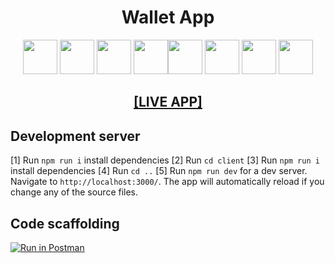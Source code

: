 <h1 align="center">
 Wallet App</h1>

<div align="center"> <img height="55" src="https://expressjs.com/images/express-facebook-share.png"/> <img width="55" src="https://raw.githubusercontent.com/gilbarbara/logos/master/logos/bootstrap.svg"/> <img width="55" src="https://seeklogo.com/images/N/nodejs-logo-FBE122E377-seeklogo.com.png"/> <img width="55" src="https://cdn4.iconfinder.com/data/icons/logos-3/600/React.js_logo-512.png"/><img width="55" src="https://raw.githubusercontent.com/gilbarbara/logos/master/logos/javascript.svg"/> <img width="55" src="https://user-images.githubusercontent.com/8939680/57233882-20344080-6fe5-11e9-9086-d20a955bed59.png"/> <img width="55" src="https://i.ibb.co/grwVG9t/web3js-removebg-preview.png"/> <img width="55" src="https://raw.githubusercontent.com/gilbarbara/logos/master/logos/typescript-icon.svg"/> </div>

<h2 align="center">
  <a href="https://crud-backend-eth.herokuapp.com/create">[LIVE APP]</a>
</h2>

## Development server
[1] Run `npm run i` install dependencies
[2] Run `cd client` 
[3] Run `npm run i` install dependencies
[4] Run `cd ..` 
[5] Run `npm run dev` for a dev server. Navigate to `http://localhost:3000/`. The app will automatically reload if you change any of the source files.

## Code scaffolding
[![Run in Postman](https://run.pstmn.io/button.svg)](https://app.getpostman.com/run-collection/13654036-4e5e8f20-ab62-4102-a5ce-9722b06a65d5?action=collection%2Ffork&collection-url=entityId%3D13654036-4e5e8f20-ab62-4102-a5ce-9722b06a65d5%26entityType%3Dcollection%26workspaceId%3D8720fdec-f85f-40b9-9f43-4af279e13038)